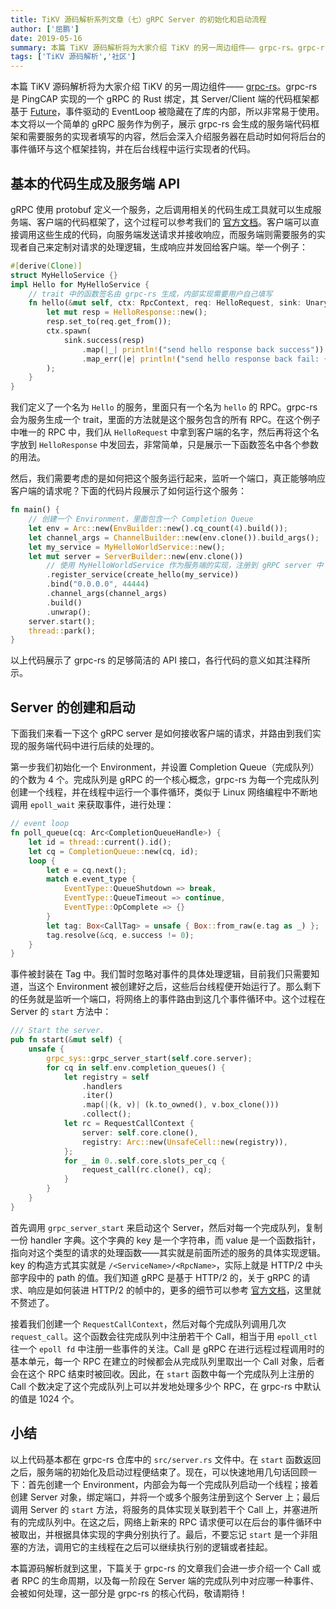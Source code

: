 ```yaml
---
title: TiKV 源码解析系列文章（七）gRPC Server 的初始化和启动流程
author: ['屈鹏']
date: 2019-05-16
summary: 本篇 TiKV 源码解析将为大家介绍 TiKV 的另一周边组件—— grpc-rs。grpc-rs 是 PingCAP 实现的一个 gRPC 的 Rust 绑定，其 Server/Client 端的代码框架都基于 Future，事件驱动的 EventLoop 被隐藏在了库的内部，所以非常易于使用。
tags: ['TiKV 源码解析','社区']
---
```



本篇 TiKV 源码解析将为大家介绍 TiKV 的另一周边组件—— [grpc-rs](https://github.com/pingcap/grpc-rs/pulls)。grpc-rs 是 PingCAP 实现的一个 gRPC 的 Rust 绑定，其 Server/Client 端的代码框架都基于 [Future](https://docs.rs/futures/0.1.26/futures/)，事件驱动的 EventLoop 被隐藏在了库的内部，所以非常易于使用。本文将以一个简单的 gRPC 服务作为例子，展示 grpc-rs 会生成的服务端代码框架和需要服务的实现者填写的内容，然后会深入介绍服务器在启动时如何将后台的事件循环与这个框架挂钩，并在后台线程中运行实现者的代码。

## 基本的代码生成及服务端 API

gRPC 使用 protobuf 定义一个服务，之后调用相关的代码生成工具就可以生成服务端、客户端的代码框架了，这个过程可以参考我们的 [官方文档](https://github.com/pingcap/grpc-rs)。客户端可以直接调用这些生成的代码，向服务端发送请求并接收响应，而服务端则需要服务的实现者自己来定制对请求的处理逻辑，生成响应并发回给客户端。举一个例子：

```rust
#[derive(Clone)]
struct MyHelloService {}
impl Hello for MyHelloService {
    // trait 中的函数签名由 grpc-rs 生成，内部实现需要用户自己填写
    fn hello(&mut self, ctx: RpcContext, req: HelloRequest, sink: UnarySink<HelloResponse>) {
        let mut resp = HelloResponse::new();
        resp.set_to(req.get_from());
        ctx.spawn(
            sink.success(resp)
                .map(|_| println!("send hello response back success"))
                .map_err(|e| println!("send hello response back fail: {}", e))
        );
    }
}
```

我们定义了一个名为 `Hello` 的服务，里面只有一个名为 `hello` 的 RPC。grpc-rs 会为服务生成一个 trait，里面的方法就是这个服务包含的所有 RPC。在这个例子中唯一的 RPC 中，我们从 `HelloRequest` 中拿到客户端的名字，然后再将这个名字放到 `HelloResponse` 中发回去，非常简单，只是展示一下函数签名中各个参数的用法。

然后，我们需要考虑的是如何把这个服务运行起来，监听一个端口，真正能够响应客户端的请求呢？下面的代码片段展示了如何运行这个服务：

```rust
fn main() {
    // 创建一个 Environment，里面包含一个 Completion Queue
    let env = Arc::new(EnvBuilder::new().cq_count(4).build());
    let channel_args = ChannelBuilder::new(env.clone()).build_args();
    let my_service = MyHelloWorldService::new();
    let mut server = ServerBuilder::new(env.clone())
        // 使用 MyHelloWorldService 作为服务端的实现，注册到 gRPC server 中
        .register_service(create_hello(my_service))
        .bind("0.0.0.0", 44444)
        .channel_args(channel_args)
        .build()
        .unwrap();
    server.start();
    thread::park();
}
```

以上代码展示了 grpc-rs 的足够简洁的 API 接口，各行代码的意义如其注释所示。

## Server 的创建和启动

下面我们来看一下这个 gRPC server 是如何接收客户端的请求，并路由到我们实现的服务端代码中进行后续的处理的。

第一步我们初始化一个 Environment，并设置 Completion Queue（完成队列）的个数为 4 个。完成队列是 gRPC 的一个核心概念，grpc-rs 为每一个完成队列创建一个线程，并在线程中运行一个事件循环，类似于 Linux 网络编程中不断地调用 `epoll_wait` 来获取事件，进行处理：

```rust
// event loop
fn poll_queue(cq: Arc<CompletionQueueHandle>) {
    let id = thread::current().id();
    let cq = CompletionQueue::new(cq, id);
    loop {
        let e = cq.next();
        match e.event_type {
            EventType::QueueShutdown => break,
            EventType::QueueTimeout => continue,
            EventType::OpComplete => {}
        }
        let tag: Box<CallTag> = unsafe { Box::from_raw(e.tag as _) };
        tag.resolve(&cq, e.success != 0);
    }
}
```

事件被封装在 Tag 中。我们暂时忽略对事件的具体处理逻辑，目前我们只需要知道，当这个 Environment 被创建好之后，这些后台线程便开始运行了。那么剩下的任务就是监听一个端口，将网络上的事件路由到这几个事件循环中。这个过程在 Server 的 `start` 方法中：

```rust
/// Start the server.
pub fn start(&mut self) {
    unsafe {
        grpc_sys::grpc_server_start(self.core.server);
        for cq in self.env.completion_queues() {
            let registry = self
                .handlers
                .iter()
                .map(|(k, v)| (k.to_owned(), v.box_clone()))
                .collect();
            let rc = RequestCallContext {
                server: self.core.clone(),
                registry: Arc::new(UnsafeCell::new(registry)),
            };
            for _ in 0..self.core.slots_per_cq {
                request_call(rc.clone(), cq);
            }
        }
    }
}
```

首先调用 `grpc_server_start` 来启动这个 Server，然后对每一个完成队列，复制一份 handler 字典。这个字典的 key 是一个字符串，而 value 是一个函数指针，指向对这个类型的请求的处理函数——其实就是前面所述的服务的具体实现逻辑。key 的构造方式其实就是 `/<ServiceName>/<RpcName>`，实际上就是 HTTP/2 中头部字段中的 path 的值。我们知道 gRPC 是基于 HTTP/2 的，关于 gRPC 的请求、响应是如何装进 HTTP/2 的帧中的，更多的细节可以参考 [官方文档](https://github.com/grpc/grpc/blob/master/doc/PROTOCOL-HTTP2.md)，这里就不赘述了。

接着我们创建一个 `RequestCallContext`，然后对每个完成队列调用几次 `request_call`。这个函数会往完成队列中注册若干个 Call，相当于用 `epoll_ctl` 往一个 `epoll fd` 中注册一些事件的关注。Call 是 gRPC 在进行远程过程调用时的基本单元，每一个 RPC 在建立的时候都会从完成队列里取出一个 Call 对象，后者会在这个 RPC 结束时被回收。因此，在 `start` 函数中每一个完成队列上注册的 Call 个数决定了这个完成队列上可以并发地处理多少个 RPC，在 grpc-rs 中默认的值是 1024 个。

## 小结

以上代码基本都在 grpc-rs 仓库中的 `src/server.rs` 文件中。在 `start` 函数返回之后，服务端的初始化及启动过程便结束了。现在，可以快速地用几句话回顾一下：首先创建一个 Environment，内部会为每一个完成队列启动一个线程；接着创建 Server 对象，绑定端口，并将一个或多个服务注册到这个 Server 上；最后调用 Server 的 `start` 方法，将服务的具体实现关联到若干个 Call 上，并塞进所有的完成队列中。在这之后，网络上新来的 RPC 请求便可以在后台的事件循环中被取出，并根据具体实现的字典分别执行了。最后，不要忘记 `start` 是一个非阻塞的方法，调用它的主线程在之后可以继续执行别的逻辑或者挂起。

本篇源码解析就到这里，下篇关于 grpc-rs 的文章我们会进一步介绍一个 Call 或者 RPC 的生命周期，以及每一阶段在 Server 端的完成队列中对应哪一种事件、会被如何处理，这一部分是 grpc-rs 的核心代码，敬请期待！
